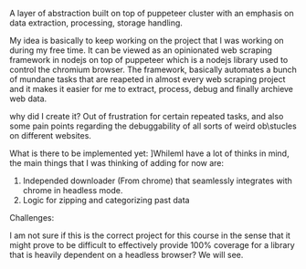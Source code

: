 
A layer of abstraction built on top of puppeteer cluster with an emphasis on data extraction, processing, storage handling. 


My idea is basically to keep working on the project that I was working on during my free time. It can be viewed as an opinionated web scraping framework in nodejs on top of puppeteer which is a nodejs library used to control the chromium browser. The framework, basically automates a bunch of mundane tasks that are reapeted in almost every web scraping project and it makes it easier for me to extract, process, debug and finally archieve web data.

why did I create it?
Out of frustration for certain repeated tasks, and also some pain points regarding the debuggability of all sorts of weird ob\stucles on different websites.


What is there to be implemented yet:
]WhilemI have a lot of thinks in mind, the main things that I was thinking of adding for now are:
1) Independed downloader (From chrome) that seamlessly integrates with chrome in headless mode.
2) Logic for zipping and categorizing past data

Challenges:

I am not sure if this is the correct project for this course in the sense that it might prove to be difficult to effectively provide 100% coverage for a library that is heavily dependent on a headless browser? We will see.




